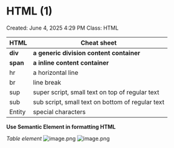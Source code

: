 # HTML (1)

Created: June 4, 2025 4:29 PM
Class: HTML

| **HTML** | **Cheat sheet** |
| --- | --- |
| **div** | **a generic division content container** |
| **span** | **a inline content container** |
| hr | a horizontal line |
| br | line break |
| sup | super script, small text on top of regular text |
| sub | sub script, small text on bottom of regular text |
| Entity | special characters |

**Use Semantic Element in formatting HTML**

*Table element*
![image.png](attachment:e029936f-f1ee-4018-a824-4a1e3372a46b:image.png)
![image.png](attachment:89607aa3-2351-4c00-86f9-050ebc277189:image.png)
